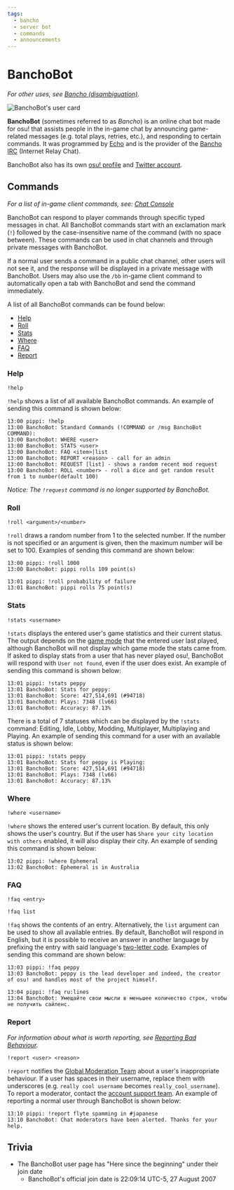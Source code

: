 ```yaml
---
tags:
  - bancho
  - server bot
  - commands
  - announcements
---
```


<!--TODO:
- add section that lists and explains all the game-related announcements -->

# BanchoBot

*For other uses, see [Bancho (disambiguation)](/wiki/Disambiguation/Bancho).*

![BanchoBot's user card](img/BanchoBot.jpg "BanchoBot's user card")

**BanchoBot** (sometimes referred to as *Bancho*) is an online chat bot made for osu! that assists people in the in-game chat by announcing game-related messages (e.g. total plays, retries, etc.), and responding to certain commands. It was programmed by [Echo](https://osu.ppy.sh/users/431) and is the provider of the [Bancho IRC](/wiki/Community/Internet_Relay_Chat) (Internet Relay Chat).

BanchoBot also has its own [osu! profile](https://osu.ppy.sh/users/3) and [Twitter account](https://twitter.com/banchoboat).

## Commands

*For a list of in-game client commands, see: [Chat Console](/wiki/Client/Interface/Chat_console#commands-list)*

BanchoBot can respond to player commands through specific typed messages in chat. All BanchoBot commands start with an exclamation mark (`!`) followed by the case-insensitive name of the command (with no space between). These commands can be used in chat channels and through private messages with BanchoBot.

If a normal user sends a command in a public chat channel, other users will not see it, and the response will be displayed in a private message with BanchoBot. Users may also use the `/bb` in-game client command to automatically open a tab with BanchoBot and send the command immediately.

A list of all BanchoBot commands can be found below:

- [Help](#help)
- [Roll](#roll)
- [Stats](#stats)
- [Where](#where)
- [FAQ](#faq)
- [Report](#report)

### Help

```
!help
```

`!help` shows a list of all available BanchoBot commands. An example of sending this command is shown below:

```
13:00 pippi: !help
13:00 BanchoBot: Standard Commands (!COMMAND or /msg BanchoBot COMMAND):
13:00 BanchoBot: WHERE <user>
13:00 BanchoBot: STATS <user>
13:00 BanchoBot: FAQ <item>|list
13:00 BanchoBot: REPORT <reason> - call for an admin
13:00 BanchoBot: REQUEST [list] - shows a random recent mod request
13:00 BanchoBot: ROLL <number> - roll a dice and get random result from 1 to number(default 100)
```

<!--note for editors: the code block above reflects the exact response from banchobot -->

*Notice: The `!request` command is no longer supported by BanchoBot.*

### Roll

```
!roll <argument>/<number>
```

`!roll` draws a random number from 1 to the selected number. If the number is not specified or an argument is given, then the maximum number will be set to 100. Examples of sending this command are shown below:

```
13:00 pippi: !roll 1000
13:00 BanchoBot: pippi rolls 109 point(s)
```

```
13:01 pippi: !roll probability of failure
13:01 BanchoBot: pippi rolls 75 point(s)
```

### Stats

```
!stats <username>
```

`!stats` displays the entered user's game statistics and their current status. The output depends on the [game mode](/wiki/Game_mode) that the entered user last played, although BanchoBot will not display which game mode the stats came from. If asked to display stats from a user that has never played osu!, BanchoBot will respond with `User not found`, even if the user does exist. An example of sending this command is shown below:

```
13:01 pippi: !stats peppy
13:01 BanchoBot: Stats for peppy:
13:01 BanchoBot: Score: 427,514,691 (#94718)
13:01 BanchoBot: Plays: 7348 (lv66)
13:01 BanchoBot: Accuracy: 87.13%
```

There is a total of 7 statuses which can be displayed by the `!stats` command: Editing, Idle, Lobby, Modding, Multiplayer, Multiplaying and Playing. An example of sending this command for a user with an available status is shown below:

```
13:01 pippi: !stats peppy
13:01 BanchoBot: Stats for peppy is Playing:
13:01 BanchoBot: Score: 427,514,691 (#94718)
13:01 BanchoBot: Plays: 7348 (lv66)
13:01 BanchoBot: Accuracy: 87.13%
```

### Where

```
!where <username>
```

`!where` shows the entered user's current location. By default, this only shows the user's country. But if the user has `Share your city location with others` enabled, it will also display their city. An example of sending this command is shown below:

```
13:02 pippi: !where Ephemeral
13:02 BanchoBot: Ephemeral is in Australia
```

### FAQ

```
!faq <entry>
```

```
!faq list
```

`!faq` shows the contents of an entry. Alternatively, the `list` argument can be used to show all available entries. By default, BanchoBot will respond in English, but it is possible to receive an answer in another language by prefixing the entry with said language's [two-letter code](/wiki/Article_styling_criteria/Formatting#locales). Examples of sending this command are shown below:

```
13:03 pippi: !faq peppy
13:03 BanchoBot: peppy is the lead developer and indeed, the creator of osu! and handles most of the project himself.
```

```
13:04 pippi: !faq ru:lines
13:04 BanchoBot: Умещайте свои мысли в меньшее количество строк, чтобы не получить сайленс.
```

### Report

*For information about what is worth reporting, see [Reporting Bad Behaviour](/wiki/Reporting_bad_behaviour).*

```
!report <user> <reason>
```

`!report` notifies the [Global Moderation Team](/wiki/People/The_Team/Global_Moderation_Team) about a user's inappropriate behaviour. If a user has spaces in their username, replace them with underscores (e.g. `really cool username` becomes `really_cool_username`). To report a moderator, contact the [account support team](/wiki/People/The_Team/Account_support_team#support@ppy.sh). An example of reporting a normal user through BanchoBot is shown below:

```
13:10 pippi: !report flyte spamming in #japanese
13:10 BanchoBot: Chat moderators have been alerted. Thanks for your help.
```

## Trivia

- The BanchoBot user page has "Here since the beginning" under their join date
  - BanchoBot's official join date is 22:09:14 UTC-5, 27 August 2007
